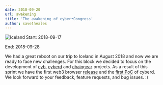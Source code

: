 ```yaml
---
date: 2018-09-20
url: awakening
title: 'The awakening of cyber•Congress'
author: savetheales
---
```


![Iceland](pic-19.jpg)
Start: 2018-09-17

End: 2018-09-28

We had a great reboot on our trip to Iceland in August 2018 and now we are ready to face new challenges. For this block we decided to focus on the development of [cyb](https://github.com/cybercongress/cyb), [cyberd](https://github.com/cybercongress/cyberd) and [chaingear](https://github.com/cybercongress/chaingear) projects. As a result of this sprint we have the first web3 browser [release](https://github.com/cybercongress/cyb/releases/tag/0.0.1) and the [first PoC](https://github.com/cybercongress/cyberd/blob/master/CHANGELOG.md#001-2018-09-25) of cyberd. We look forward to your feedback, feature requests, and bug issues. :)
